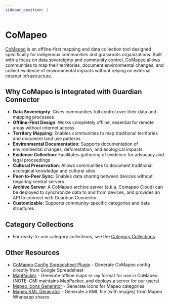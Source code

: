 ```yaml
---
sidebar_position: 1
---
```


# CoMapeo

[CoMapeo](https://www.comapeo.app/) is an offline-first mapping and data collection tool designed specifically for indigenous communities and grassroots organizations. Built with a focus on data sovereignty and community control, CoMapeo allows communities to map their territories, document environmental changes, and collect evidence of environmental impacts without relying on external internet infrastructure.

## Why CoMapeo is Integrated with Guardian Connector

- **Data Sovereignty**: Gives communities full control over their data and mapping processes
- **Offline-First Design**: Works completely offline, essential for remote areas without internet access
- **Territory Mapping**: Enables communities to map traditional territories and document land use patterns
- **Environmental Documentation**: Supports documentation of environmental changes, deforestation, and ecological impacts
- **Evidence Collection**: Facilitates gathering of evidence for advocacy and legal proceedings
- **Cultural Preservation**: Allows communities to document traditional ecological knowledge and cultural sites
- **Peer-to-Peer Sync**: Enables data sharing between devices without requiring central servers
- **Archive Server**: A CoMapeo archive server (a.k.a. Comapeo Cloud) can be deployed to synchronize data to and from devices, and provides an API to connect with Guardian Connector
- **Customizable**: Supports community-specific categories and data structures

## Category Collections

* For ready-to-use category collections, see the [Category Collections](./templates.md).

## Other Resources

- [CoMapeo Config Spreadsheet Plugin](https://github.com/digidem/comapeo-config-spreadsheet-plugin) - Generate CoMapeo config directly from Google Spreadsheet
- [MapPacker](https://github.com/conservationmetrics/mappacker) - Generate offline maps in `smp` format for use in CoMapeo (NOTE: CMI maintains MapPacker, and deploys a server for our users)
- [Mapeo Icons Generator](https://icons.earthdefenderstoolkit.com/) - Generate icons for Mapeo categories
- [Mapeo KML Generator](https://rudokemper.github.io/mapeo-kml-generator/) - Generate a KML file (with images) from Mapeo Whatsapp shares
